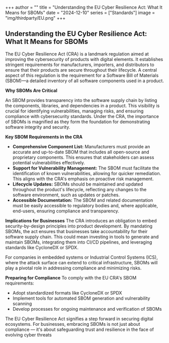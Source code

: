 +++
author = ""
title = "Understanding the EU Cyber Resilience Act: What It Means for SBOMs"
date = "2024-12-10"
series = ["Standards"]
image = "img/thirdparty/EU.png"
+++

## Understanding the EU Cyber Resilience Act: What It Means for SBOMs

The EU Cyber Resilience Act (CRA) is a landmark regulation aimed at improving the cybersecurity of products with digital elements. It establishes stringent requirements for manufacturers, importers, and distributors to ensure that their products are secure throughout their lifecycle. A central aspect of this regulation is the requirement for a Software Bill of Materials (SBOM)—a detailed inventory of all software components used in a product.

**Why SBOMs Are Critical**

An SBOM provides transparency into the software supply chain by listing the components, libraries, and dependencies in a product. This visibility is crucial for identifying vulnerabilities, managing risks, and ensuring compliance with cybersecurity standards. Under the CRA, the importance of SBOMs is magnified as they form the foundation for demonstrating software integrity and security.

**Key SBOM Requirements in the CRA**

- **Comprehensive Component List:** 
Manufacturers must provide an accurate and up-to-date SBOM that includes all open-source and proprietary components. This ensures that stakeholders can assess potential vulnerabilities effectively.
- **Support for Vulnerability Management:** 
The SBOM must facilitate the identification of known vulnerabilities, allowing for quicker remediation. This aligns with the CRA's emphasis on proactive risk management.
- **Lifecycle Updates:** 
SBOMs should be maintained and updated throughout the product's lifecycle, reflecting any changes to the software environment, such as updates or patches.
- **Accessible Documentation:** 
The SBOM and related documentation must be easily accessible to regulatory bodies and, where applicable, end-users, ensuring compliance and transparency.

**Implications for Businesses**
The CRA introduces an obligation to embed security-by-design principles into product development. By mandating SBOMs, the act ensures that businesses take accountability for their software supply chain. This could mean investing in tools to generate and maintain SBOMs, integrating them into CI/CD pipelines, and leveraging standards like CycloneDX or SPDX.

For companies in embedded systems or Industrial Control Systems (ICS), where the attack surface can extend to critical infrastructure, SBOMs will play a pivotal role in addressing compliance and minimizing risks.

**Preparing for Compliance**
To comply with the EU CRA's SBOM requirements:

- Adopt standardized formats like CycloneDX or SPDX
- Implement tools for automated SBOM generation and vulnerability scanning
- Develop processes for ongoing maintenance and verification of SBOMs

The EU Cyber Resilience Act signifies a step forward in securing digital ecosystems. For businesses, embracing SBOMs is not just about compliance — it's about safeguarding trust and resilience in the face of evolving cyber threats